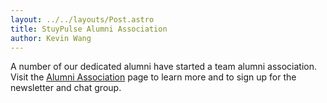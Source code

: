 ```yaml
---
layout: ../../layouts/Post.astro
title: StuyPulse Alumni Association
author: Kevin Wang
---
```

A number of our dedicated alumni have started a team alumni association. Visit the [Alumni Association](/community/alumni/) page to learn more and to sign up for the newsletter and chat group.
